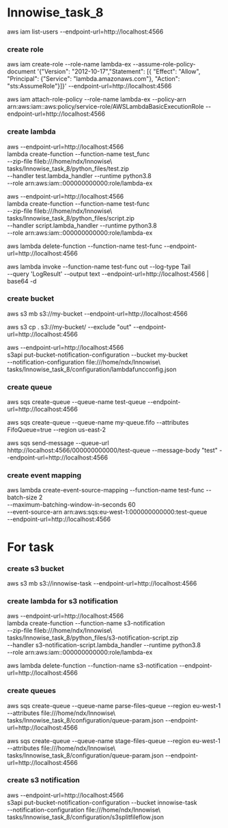 # Innowise_task_8

aws iam list-users --endpoint-url=http://localhost:4566

### create role

aws iam create-role --role-name lambda-ex --assume-role-policy-document '{"Version": "2012-10-17","Statement": [{ "Effect": "Allow", "Principal": {"Service": "lambda.amazonaws.com"}, "Action": "sts:AssumeRole"}]}' --endpoint-url=http://localhost:4566

aws iam attach-role-policy --role-name lambda-ex --policy-arn arn:aws:iam::aws:policy/service-role/AWSLambdaBasicExecutionRole --endpoint-url=http://localhost:4566

### create lambda

aws --endpoint-url=http://localhost:4566 \
lambda create-function --function-name test_func \
--zip-file fileb:///home/ndx/Innowise\ tasks/Innowise_task_8/python_files/test.zip \
--handler test.lambda_handler --runtime python3.8 \
--role arn:aws:iam::000000000000:role/lambda-ex

aws --endpoint-url=http://localhost:4566 \
lambda create-function --function-name test-func \
--zip-file fileb:///home/ndx/Innowise\ tasks/Innowise_task_8/python_files/script.zip \
--handler script.lambda_handler --runtime python3.8 \
--role arn:aws:iam::000000000000:role/lambda-ex

aws lambda delete-function --function-name test-func  --endpoint-url=http://localhost:4566

aws lambda invoke --function-name test-func out --log-type Tail \
--query 'LogResult' --output text --endpoint-url=http://localhost:4566 |  base64 -d 

### create bucket

aws s3 mb s3://my-bucket --endpoint-url=http://localhost:4566

aws s3 cp . s3://my-bucket/ --exclude "out" --endpoint-url=http://localhost:4566

aws --endpoint-url=http://localhost:4566 \
s3api put-bucket-notification-configuration --bucket my-bucket \
--notification-configuration file:///home/ndx/Innowise\ tasks/Innowise_task_8/configuration/lambdafuncconfig.json

### create queue

aws sqs create-queue --queue-name test-queue --endpoint-url=http://localhost:4566

aws sqs create-queue --queue-name my-queue.fifo --attributes FifoQueue=true --region us-east-2

aws sqs send-message --queue-url hhttp://localhost:4566/000000000000/test-queue --message-body "test" --endpoint-url=http://localhost:4566

### create event mapping

aws lambda create-event-source-mapping --function-name test-func --batch-size 2 \
--maximum-batching-window-in-seconds 60 \
--event-source-arn arn:aws:sqs:eu-west-1:000000000000:test-queue \
--endpoint-url=http://localhost:4566


# For task

### create s3 bucket

aws s3 mb s3://innowise-task --endpoint-url=http://localhost:4566

### create lambda for s3 notification

aws --endpoint-url=http://localhost:4566 \
lambda create-function --function-name s3-notification \
--zip-file fileb:///home/ndx/Innowise\ tasks/Innowise_task_8/python_files/s3-notification-script.zip \
--handler s3-notification-script.lambda_handler --runtime python3.8 \
--role arn:aws:iam::000000000000:role/lambda-ex

aws lambda delete-function --function-name s3-notification --endpoint-url=http://localhost:4566

### create queues

aws sqs create-queue --queue-name parse-files-queue --region eu-west-1 --attributes file:///home/ndx/Innowise\ tasks/Innowise_task_8/configuration/queue-param.json --endpoint-url=http://localhost:4566

aws sqs create-queue --queue-name stage-files-queue --region eu-west-1 --attributes file:///home/ndx/Innowise\ tasks/Innowise_task_8/configuration/queue-param.json --endpoint-url=http://localhost:4566

### create s3 notification

aws --endpoint-url=http://localhost:4566 \
s3api put-bucket-notification-configuration --bucket innowise-task \
--notification-configuration file:///home/ndx/Innowise\ tasks/Innowise_task_8/configuration/s3splitfileflow.json

